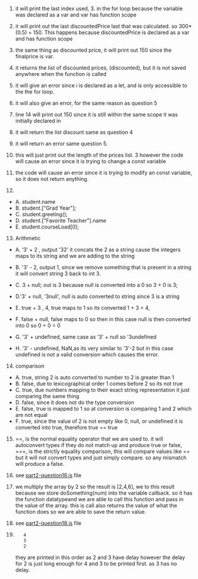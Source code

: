 1. it will print the last index used, 3. in the for loop because the variable was declared as a var and var has function scope

2. it will print out the last discountedPrice last that was calculated. so 300*(0.5) = 150. This happens because discountedPrice is declared as a var and has function scope
   
3. the same thing as discounted price, it will print out 150 since the finalprice is var. 

4. it returns the list of discounted prices, (discounted), but it is not saved anywhere when the function is called 

5. it will give an error since i is declared as a let, and is only accessible to the the for loop. 

6. it will also give an error, for the same reason as question 5

7. line 14 will print out 150 since it is still within the same scope it was initially declared in 

8. it will return the list discount same as question 4 

9. it will return an error same question 5. 

10. this will just print out the length of the prices list. 3 however the code will cause an error since it is trying to change a const variable

11. the code will cause an error since it is trying to modify an const variable, so it does not return anything. 

12. 
 - A. student.name
 - B. student.["Grad Year"];
 - C. student.greeting(); 
 - D. student.["Favorite Teacher"].name
 - E. student.courseLoad[0];

13. Arithmetic 
 - A. ‘3’ + 2 , output '32' it concats the 2 as a string cause the integers maps to its string and we are adding to the string

 - B. '3' - 2, output 1, since we remove something that is present in a string it will convert string 3 back to int 3. 

 - C. 3 + null; out is 3 because null is converted into a 0 so 3 + 0 is 3;

 - D.'3' + null, '3null', null is auto converted to string since 3 is a string 
 
 - E. true  + 3 , 4, true maps to 1 so its converted 1 + 3 = 4, 

 - F. false + null, false maps to 0 so then in this case null is then converted into 0 so 0 + 0 = 0 

 - G. '3' + undefined, same case as '3' + null so '3undefined

 - H. '3' -  undefined, NaN,as its very similar to '3'-2 but in this case undefined is not a valid conversion which causes the error. 

14. comparison 
 - A. true, string 2 is auto converted to number to 2 is greater than 1 
 - B. false, due to lexicographical order 1 comes before 2 so its not true 
 - C. true, due numbers mapping to their exact string representation it just comparing the same thing
 - D. false, since it does not do the type conversion 
 - E. false, true is mapped to 1 so at conversion is comparing 1 and 2 which are not equal 
 - F. true, since the value of 2 is not empty like 0, null, or undefined it is converted into true, therefore true == true 

15.  ==, is the normal equality operator that we are used to. it will autoconvert types if they do not match up and produce true or false,
    ===, is the strictly equality comparison, this will compare values like == but it will not convert types and just simply compare. so any mismatch will produce a false. 

16. see [part2-question16.js](part2-question16.js) file 

17. we multiply the array by 2 so the result is [2,4,6], we to this result because we store doSomething(num) into the variable callback. so it has the function datatypeand we are able to call this function and pass in the value of the array. this is call also returns the value of what the function does so we are able to save the return value. 

18. see [part2-question18.js](part2-question18.js) file 

19. ```1
       4 
       3
       2  
       ``` 
       they are printed in this order as 2 and 3 have delay however the delay for 2 is just long enough for 4 and 3 to be printed first. as 3 has no delay. 


